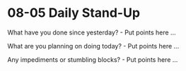 # 08-05 Daily Stand-Up

What have you done since yesterday? - Put points here ...

What are you planning on doing today? - Put points here ...

Any impediments or stumbling blocks? - Put points here ...

